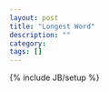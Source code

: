 ```yaml
---
layout: post
title: "Longest Word"
description: ""
category: 
tags: []
---
```

{% include JB/setup %}

